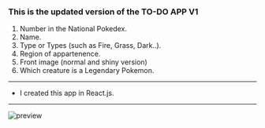 ### This is the updated version of the TO-DO APP V1
1. Number in the National Pokedex.
2. Name.
3. Type or Types (such as Fire, Grass, Dark..).
4. Region of appartenence.
5. Front image (normal and shiny version)
6. Which creature is a Legendary Pokemon.

***

* I created this app in React.js.

***

![preview](https://user-images.githubusercontent.com/116798172/232806511-e9db2341-cc2c-4861-a5c6-bb9978caa3ca.png)